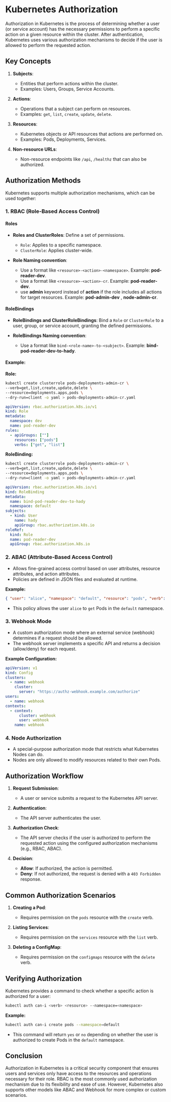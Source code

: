 # Kubernetes Authorization

Authorization in Kubernetes is the process of determining whether a user (or service account) has the necessary permissions to perform a specific action on a given resource within the cluster. After authentication, Kubernetes uses various authorization mechanisms to decide if the user is allowed to perform the requested action.

## Key Concepts

1. **Subjects**:

   - Entities that perform actions within the cluster.
   - Examples: Users, Groups, Service Accounts.

2. **Actions**:

   - Operations that a subject can perform on resources.
   - Examples: `get`, `list`, `create`, `update`, `delete`.

3. **Resources**:

   - Kubernetes objects or API resources that actions are performed on.
   - Examples: Pods, Deployments, Services.

4. **Non-resource URLs**:
   - Non-resource endpoints like `/api`, `/healthz` that can also be authorized.

## Authorization Methods

Kubernetes supports multiple authorization mechanisms, which can be used together:

### 1. **RBAC (Role-Based Access Control)**

#### Roles

- **Roles and ClusterRoles**: Define a set of permissions.

  - `Role`: Applies to a specific namespace.
  - `ClusterRole`: Applies cluster-wide.

- **Role Naming convention**:
  - Use a format like `<resource>-<action>-<namespace>`. Example: **pod-reader-dev**.
  - Use a format like `<resource>-<action>-cr`. Example: **pod-reader-dev**.
  - use **admin** keyword instead of **action** if the role includes all actions for target resources. Example: **pod-admin-dev** , **node-admin-cr**.

#### RoleBindings

- **RoleBindings and ClusterRoleBindings**: Bind a `Role` or `ClusterRole` to a user, group, or service account, granting the defined permissions.

- **RoleBindings Naming convention**:
  - Use a format like `bind-<role-name>-to-<subject>`. Example: **bind-pod-reader-dev-to-hady**.

#### **Example:**

**Role:**

```bash
kubectl create clusterrole pods-deployments-admin-cr \
--verb=get,list,create,update,delete \
--resource=deployments.apps,pods \
--dry-run=client -o yaml > pods-deployments-admin-cr.yaml
```

```yaml
apiVersion: rbac.authorization.k8s.io/v1
kind: Role
metadata:
  namespace: dev
  name: pod-reader-dev
rules:
  - apiGroups: [""]
    resources: ["pods"]
    verbs: ["get", "list"]
```

**RoleBinding:**

```bash
kubectl create clusterrole pods-deployments-admin-cr \
--verb=get,list,create,update,delete \
--resource=deployments.apps,pods \
--dry-run=client -o yaml > pods-deployments-admin-cr.yaml
```

```yaml
apiVersion: rbac.authorization.k8s.io/v1
kind: RoleBinding
metadata:
  name: bind-pod-reader-dev-to-hady
  namespace: default
subjects:
  - kind: User
    name: hady
    apiGroup: rbac.authorization.k8s.io
roleRef:
  kind: Role
  name: pod-reader-dev
  apiGroup: rbac.authorization.k8s.io
```

### 2. **ABAC (Attribute-Based Access Control)**

- Allows fine-grained access control based on user attributes, resource attributes, and action attributes.
- Policies are defined in JSON files and evaluated at runtime.

**Example:**

```json
{ "user": "alice", "namespace": "default", "resource": "pods", "verb": "get" }
```

- This policy allows the user `alice` to `get` Pods in the `default` namespace.

### 3. **Webhook Mode**

- A custom authorization mode where an external service (webhook) determines if a request should be allowed.
- The webhook server implements a specific API and returns a decision (allow/deny) for each request.

**Example Configuration:**

```yaml
apiVersion: v1
kind: Config
clusters:
  - name: webhook
    cluster:
      server: "https://authz-webhook.example.com/authorize"
users:
  - name: webhook
contexts:
  - context:
      cluster: webhook
      user: webhook
    name: webhook
```

### 4. **Node Authorization**

- A special-purpose authorization mode that restricts what Kubernetes Nodes can do.
- Nodes are only allowed to modify resources related to their own Pods.

## Authorization Workflow

1. **Request Submission**:

   - A user or service submits a request to the Kubernetes API server.

2. **Authentication**:

   - The API server authenticates the user.

3. **Authorization Check**:

   - The API server checks if the user is authorized to perform the requested action using the configured authorization mechanisms (e.g., RBAC, ABAC).

4. **Decision**:
   - **Allow**: If authorized, the action is permitted.
   - **Deny**: If not authorized, the request is denied with a `403 Forbidden` response.

## Common Authorization Scenarios

1. **Creating a Pod**:

   - Requires permission on the `pods` resource with the `create` verb.

2. **Listing Services**:

   - Requires permission on the `services` resource with the `list` verb.

3. **Deleting a ConfigMap**:
   - Requires permission on the `configmaps` resource with the `delete` verb.

## Verifying Authorization

Kubernetes provides a command to check whether a specific action is authorized for a user:

```bash
kubectl auth can-i <verb> <resource> --namespace=<namespace>
```

**Example:**

```bash
kubectl auth can-i create pods --namespace=default
```

- This command will return `yes` or `no` depending on whether the user is authorized to create Pods in the `default` namespace.

## Conclusion

Authorization in Kubernetes is a critical security component that ensures users and services only have access to the resources and operations necessary for their role. RBAC is the most commonly used authorization mechanism due to its flexibility and ease of use. However, Kubernetes also supports other models like ABAC and Webhook for more complex or custom scenarios.
